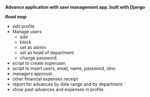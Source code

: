 ****Advance application with user management app. built with Django****


***Road map***
- edit profile
- Manage users
    - add
    - block
    - set as admin
    - set as head of department
    - change password.
- script to create superuser,
- script to insert users, email, name, password, idno
- managers approval.
- other financial expenses receipt
- report for advances by date range and by department
- show past advances and expenses in profile.